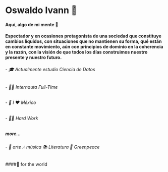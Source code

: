 # Oswaldo Ivann 👋

#### Aquí, algo de mi mente  🦧
      
#### Espectador y en ocasiones protagonista de una sociedad que constituye cambios líquidos, con situaciones que no mantienen su forma, qué están en constante movimiento, aún con principios de dominio en la coherencia y la razón, con la visión de que todos los días construimos nuestro presente y nuestro futuro. 


######   - 🎓  Actualmente estudio Ciencia de Datos
######   - 🐱‍💻  Internauta Full-Time
######   - 🌮  I ❤ México
######   - 🐱‍👤  Hard Work

##### more...

######  - 🎨 arte 🎶 música 📚 Literatura 🌳 Greenpeace

##

####🌻 for the world
